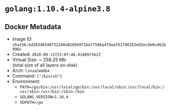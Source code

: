 # `golang:1.10.4-alpine3.8`

## Docker Metadata

- Image ID: `sha256:bd36346540f32240a02694972baf7586a479aaf51796352e92ec9e0c462b996c`
- Created: `2018-09-11T23:07:48.014897562Z`
- Virtual Size: ~ 258.25 Mb  
  (total size of all layers on-disk)
- Arch: `linux`/`amd64`
- Command: `["/bin/sh"]`
- Environment:
  - `PATH=/go/bin:/usr/local/go/bin:/usr/local/sbin:/usr/local/bin:/usr/sbin:/usr/bin:/sbin:/bin`
  - `GOLANG_VERSION=1.10.4`
  - `GOPATH=/go`
